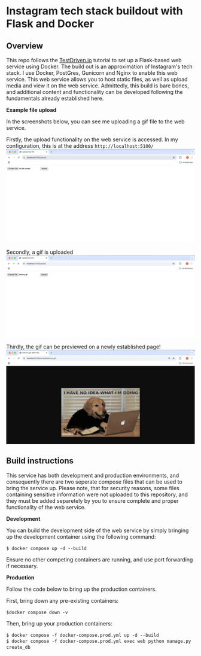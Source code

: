 # Instagram tech stack buildout with Flask and Docker

## Overview

This repo follows the [TestDriven.io](https://testdriven.io/blog/dockerizing-flask-with-postgres-gunicorn-and-nginx/) tutorial to set up a Flask-based web service using Docker. The build out is an approximation of Instagram's tech stack. I use Docker, PostGres, Gunicorn and Nginx to enable this web service. This web service allows you to host static files, as well as upload media and view it on the web service. Admittedly, this build is bare bones, and additional content and functionality can be developed following the fundamentals already established here.

**Example file upload**

In the screenshots below, you can see me uploading a gif file to the web service.

Firstly, the upload functionality on the web service is accessed. In my configuration, this is at the address `http://localhost:5100/`
![Webservice is accessed on local host](sc1.png)

Secondly, a gif is uploaded
![Gif is uploaded to web service](sc2.png)

Thirdly, the gif can be previewed on a newly established page!
![Gif is viewed on webservice](sc3.png)


## Build instructions

This service has both development and production environments, and consequently there are two seperate compose files that can be used to bring the service up. Please note, that for security reasons, some files containing sensitive information were not uploaded to this repository, and they must be added separetely by you to ensure complete and proper functionality of the web service.

**Development**

You can build the development side of the web service by simply bringing up the development container using the following command:

```
$ docker compose up -d --build
```

Ensure no other competing containers are running, and use port forwarding if necessary. 

**Production**

Follow the code below to bring up the production containers.

First, bring down any pre-existing containers:

```
$docker compose down -v
```

Then, bring up your production containers:

```
$ docker compose -f docker-compose.prod.yml up -d --build
$ docker compose -f docker-compose.prod.yml exec web python manage.py create_db
```
